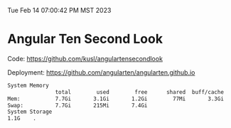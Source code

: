 Tue Feb 14 07:00:42 PM MST 2023

# Angular Ten Second Look

Code: https://github.com/kusl/angulartensecondlook

Deployment: https://github.com/angularten/angularten.github.io

```bash
System Memory
               total        used        free      shared  buff/cache   available
Mem:           7.7Gi       3.1Gi       1.2Gi        77Mi       3.3Gi       4.2Gi
Swap:          7.7Gi       215Mi       7.4Gi
System Storage
1.1G	.
```
```bash
